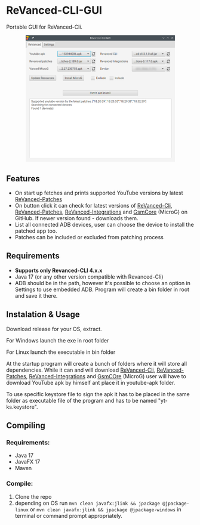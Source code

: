 # ReVanced-CLI-GUI
Portable GUI for ReVanced-Cli.

<p align="center">
	<img src="https://github.com/FFDA/ffda.github.storage/blob/main/images/ReVanced-CLI-GUI.png?raw=true" width="400">
</p>

## Features
* On start up fetches and prints supported YouTube versions by latest [ReVanced-Patches](https://github.com/revanced/revanced-patches)
* On button click it can check for latest versions of [ReVanced-Cli](https://github.com/revanced/revanced-cli), [ReVanced-Patches](https://github.com/revanced/revanced-patches), [ReVanced-Integrations](https://github.com/revanced/revanced-integrations) and [GsmCore](https://github.com/ReVanced/GmsCore) (MicroG) on GitHub. If newer version found - downloads them.
* List all connected ADB devices, user can choose the device to install the patched app too.
* Patches can be included or excluded from patching process

## Requirements
* **Supports only Revanced-CLI 4.x.x**
* Java 17 (or any other version compatible with Revanced-Cli)
* ADB should be in the path, however it's possible to choose an option in Settings to use embedded ADB. Program will create a bin folder in root and save it there.

## Instalation & Usage
Download release for your OS, extract.

For Windows launch the exe in root folder

For Linux launch the executable in bin folder

At the startup program will create a bunch of folders where it will store all dependencies. While it can and will download [ReVanced-Cli](https://github.com/revanced/revanced-cli), [ReVanced-Patches](https://github.com/revanced/revanced-patches), [ReVanced-Integrations](https://github.com/revanced/revanced-integrations) and [GsmCOre](https://github.com/ReVanced/GmsCore) (MicroG) user will have to download YouTube apk by himself ant place it in youtube-apk folder.

To use specific keystore file to sign the apk it has to be placed in the same folder as executable file of the program and has to be named "yt-ks.keystore".

## Compiling
### Requirements:
* Java 17
* JavaFX 17
* Maven

### Compile:
1. Clone the repo
2. depending on OS run `mvn clean javafx:jlink && jpackage @jpackage-linux` or `mvn clean javafx:jlink && jpackage @jpackage-windows` in terminal or command prompt appropriately.